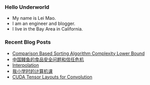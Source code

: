 ### Hello Underworld

- My name is Lei Mao.
- I am an engineer and blogger.
- I live in the Bay Area in California.


### Recent Blog Posts

<!-- BLOG-POST-LIST:START -->
- [Comparison Based Sorting Algorithm Complexity Lower Bound](https://leimao.github.io/blog/Comparison-Based-Sorting-Algorithm-Complexity-Lower-Bound/)
- [中国鳗鱼的食品安全问题和信任危机](https://leimao.github.io/essay/%E4%B8%AD%E5%9B%BD%E9%B3%97%E9%B1%BC%E7%9A%84%E9%A3%9F%E5%93%81%E5%AE%89%E5%85%A8%E9%97%AE%E9%A2%98%E5%92%8C%E4%BF%A1%E4%BB%BB%E5%8D%B1%E6%9C%BA/)
- [Interpolation](https://leimao.github.io/article/Interpolation/)
- [我小学时的计算机课](https://leimao.github.io/essay/%E5%B0%8F%E5%AD%A6%E8%AE%A1%E7%AE%97%E6%9C%BA%E8%AF%BE/)
- [CUDA Tensor Layouts for Convolution](https://leimao.github.io/blog/CUDA-Convolution-Tensor-Layouts/)
<!-- BLOG-POST-LIST:END -->
